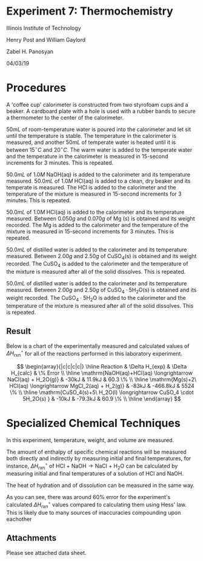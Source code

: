 <script type="text/javascript"
src="https://cdnjs.cloudflare.com/ajax/libs/mathjax/2.7.4/MathJax.js?config=TeX-AMS_HTML-full"></script>

<!-- https://www.tablesgenerator.com/markdown_tables# -->

# Experiment 7: Thermochemistry

Illinois Institute of Technology

Henry Post and William Gaylord

Zabel H. Panosyan

04/03/19

# Procedures

A 'coffee cup' calorimeter is constructed from two styrofoam cups and a beaker.
A cardboard plate with a hole is used with a rubber bands to secure a
thermometer to the center of the calorimeter.

$50mL$ of room-temperature water is poured into the calorimeter and let sit
until the temperature is stable. The temperature in the calorimeter is measured,
and another $50mL$ of temperate water is heated until it is between
$15^{\circ}C$ and $20^{\circ}C$. The warm water is added to the temperate water
and the temperature in the calorimeter is measured in 15-second increments for 3
minutes. This is repeated.

$50.0mL$ of $1.0M\ \mathrm{NaOH(aq)}$ is added to the calorimeter and its
temperature measured. $50.0mL$ of $1.0M\ \mathrm{HCl(aq)}$ is added to a
clean, dry beaker and its temperate is measured. The $\mathrm{HCl}$ is added to
the calorimeter and the temperature of the mixture is measured in 15-second
increments for 3 minutes. This is repeated.

$50.0mL$ of $1.0M\ \mathrm{HCl(aq)}$ is added to the calorimeter and its
temperature measured. Between $0.050g$ and $0.070g$ of $\mathrm{Mg\ (s)}$ is
obtained and its weight recorded. The $\mathrm{Mg}$ is added to the calorimeter
and the temperature of the mixture is measured in 15-second increments for 3
minutes. This is repeated.

$50.0mL$ of distilled water is added to the calorimeter and its temperature
measured. Between $2.00g$ and $2.50g$ of $\mathrm{CuSO_4(s)}$ is obtained and
its weight recorded. The $\mathrm{CuSO_4}$ is added to the calorimeter and the
temperature of the mixture is measured after all of the solid dissolves. This is
repeated.

$50.0mL$ of distilled water is added to the calorimeter and its temperature
measured. Between $2.00g$ and $2.50g$ of $\mathrm{CuSO_4 \cdot 5H_2O(s)}$ is
obtained and its weight recorded. The $\mathrm{CuSO_4 \cdot 5H_2O}$ is added to
the calorimeter and the temperature of the mixture is measured after all of the
solid dissolves. This is repeated.

## Result

Below is a chart of the experimentally measured and calculated values of $\Delta
H^{\circ}_{rxn}$ for all of the reactions performed in this laboratory
experiment.

$$
\begin{array}{|c|c|c|c|}
\hline
Reaction 
& \Delta H_{exp}
& \Delta H_{calc}
& \% Error \\ \hline
\mathrm{NaOH(aq)+HCl(aq) \longrightarrow NaCl(aq) + H_2O(g)}  
& -30kJ 
& 11.9kJ
& 60.3 \%
\\ \hline
\mathrm{Mg(s)+2\ HCl(aq) \longrightarrow MgCl_2(aq) + H_2(g)}
& -83kJ
& -466.8kJ
& 5524 \%
\\ \hline
\mathrm{CuSO_4(s)+5\ H_2O(l) \longrightarrow CuSO_4 \cdot 5H_2O(s) }
& -10kJ
& -79.3kJ
& 60.9 \%
\\ \hline
\end{array}
$$

# Specialized Chemical Techniques

In this experiment, temperature, weight, and volume are measured.

The amount of enthalpy of specific chemical reactions will be measured both
directly and indirectly by measuring initial and final temperatures, for
instance, $\Delta H^{\circ}_{rxn}$ of $\mathrm{HCl\ +\  NaOH \longrightarrow
NaCl\ +\ H_2O}$ can be calculated by measuring initial and final temperatures of
a solution of $\mathrm{HCl}$ and $\mathrm{NaOH}$.

The heat of hydration and of dissolution can be measured in the same way.

As you can see, there was around $60\%$ error for the experiment's calculated
$\Delta H^{\circ}_{rxn}$ values compared to calculating them using Hess' law.
This is likely due to many sources of inaccuracies compounding upon eachother

## Attachments

Please see attached data sheet.
